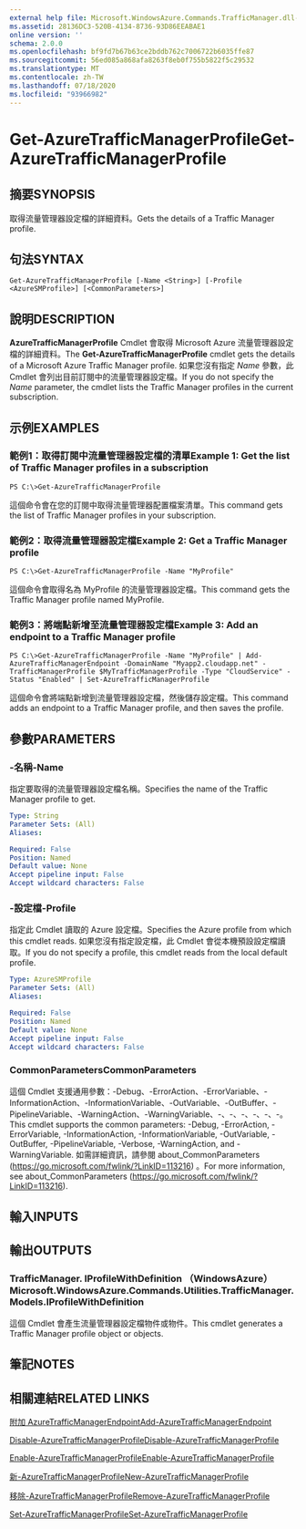 ```yaml
---
external help file: Microsoft.WindowsAzure.Commands.TrafficManager.dll-Help.xml
ms.assetid: 28136DC3-520B-4134-8736-93D86EEABAE1
online version: ''
schema: 2.0.0
ms.openlocfilehash: bf9fd7b67b63ce2bddb762c7006722b6035ffe87
ms.sourcegitcommit: 56ed085a868afa8263f8eb0f755b5822f5c29532
ms.translationtype: MT
ms.contentlocale: zh-TW
ms.lasthandoff: 07/18/2020
ms.locfileid: "93966982"
---
```

# <span data-ttu-id="698aa-101">Get-AzureTrafficManagerProfile</span><span class="sxs-lookup"><span data-stu-id="698aa-101">Get-AzureTrafficManagerProfile</span></span>

## <span data-ttu-id="698aa-102">摘要</span><span class="sxs-lookup"><span data-stu-id="698aa-102">SYNOPSIS</span></span>
<span data-ttu-id="698aa-103">取得流量管理器設定檔的詳細資料。</span><span class="sxs-lookup"><span data-stu-id="698aa-103">Gets the details of a Traffic Manager profile.</span></span>

## <span data-ttu-id="698aa-104">句法</span><span class="sxs-lookup"><span data-stu-id="698aa-104">SYNTAX</span></span>

```
Get-AzureTrafficManagerProfile [-Name <String>] [-Profile <AzureSMProfile>] [<CommonParameters>]
```

## <span data-ttu-id="698aa-105">說明</span><span class="sxs-lookup"><span data-stu-id="698aa-105">DESCRIPTION</span></span>
<span data-ttu-id="698aa-106">**AzureTrafficManagerProfile** Cmdlet 會取得 Microsoft Azure 流量管理器設定檔的詳細資料。</span><span class="sxs-lookup"><span data-stu-id="698aa-106">The **Get-AzureTrafficManagerProfile** cmdlet gets the details of a Microsoft Azure Traffic Manager profile.</span></span>
<span data-ttu-id="698aa-107">如果您沒有指定 *Name* 參數，此 Cmdlet 會列出目前訂閱中的流量管理器設定檔。</span><span class="sxs-lookup"><span data-stu-id="698aa-107">If you do not specify the *Name* parameter, the cmdlet lists the Traffic Manager profiles in the current subscription.</span></span>

## <span data-ttu-id="698aa-108">示例</span><span class="sxs-lookup"><span data-stu-id="698aa-108">EXAMPLES</span></span>

### <span data-ttu-id="698aa-109">範例1：取得訂閱中流量管理器設定檔的清單</span><span class="sxs-lookup"><span data-stu-id="698aa-109">Example 1: Get the list of Traffic Manager profiles in a subscription</span></span>
```
PS C:\>Get-AzureTrafficManagerProfile
```

<span data-ttu-id="698aa-110">這個命令會在您的訂閱中取得流量管理器配置檔案清單。</span><span class="sxs-lookup"><span data-stu-id="698aa-110">This command gets the list of Traffic Manager profiles in your subscription.</span></span>

### <span data-ttu-id="698aa-111">範例2：取得流量管理器設定檔</span><span class="sxs-lookup"><span data-stu-id="698aa-111">Example 2: Get a Traffic Manager profile</span></span>
```
PS C:\>Get-AzureTrafficManagerProfile -Name "MyProfile"
```

<span data-ttu-id="698aa-112">這個命令會取得名為 MyProfile 的流量管理器設定檔。</span><span class="sxs-lookup"><span data-stu-id="698aa-112">This command gets the Traffic Manager profile named MyProfile.</span></span>

### <span data-ttu-id="698aa-113">範例3：將端點新增至流量管理器設定檔</span><span class="sxs-lookup"><span data-stu-id="698aa-113">Example 3: Add an endpoint to a Traffic Manager profile</span></span>
```
PS C:\>Get-AzureTrafficManagerProfile -Name "MyProfile" | Add-AzureTrafficManagerEndpoint -DomainName "Myapp2.cloudapp.net" -TrafficManagerProfile $MyTrafficManagerProfile -Type "CloudService" -Status "Enabled" | Set-AzureTrafficManagerProfile
```

<span data-ttu-id="698aa-114">這個命令會將端點新增到流量管理器設定檔，然後儲存設定檔。</span><span class="sxs-lookup"><span data-stu-id="698aa-114">This command adds an endpoint to a Traffic Manager profile, and then saves the profile.</span></span>

## <span data-ttu-id="698aa-115">參數</span><span class="sxs-lookup"><span data-stu-id="698aa-115">PARAMETERS</span></span>

### <span data-ttu-id="698aa-116">-名稱</span><span class="sxs-lookup"><span data-stu-id="698aa-116">-Name</span></span>
<span data-ttu-id="698aa-117">指定要取得的流量管理器設定檔名稱。</span><span class="sxs-lookup"><span data-stu-id="698aa-117">Specifies the name of the Traffic Manager profile to get.</span></span>

```yaml
Type: String
Parameter Sets: (All)
Aliases: 

Required: False
Position: Named
Default value: None
Accept pipeline input: False
Accept wildcard characters: False
```

### <span data-ttu-id="698aa-118">-設定檔</span><span class="sxs-lookup"><span data-stu-id="698aa-118">-Profile</span></span>
<span data-ttu-id="698aa-119">指定此 Cmdlet 讀取的 Azure 設定檔。</span><span class="sxs-lookup"><span data-stu-id="698aa-119">Specifies the Azure profile from which this cmdlet reads.</span></span> <span data-ttu-id="698aa-120">如果您沒有指定設定檔，此 Cmdlet 會從本機預設設定檔讀取。</span><span class="sxs-lookup"><span data-stu-id="698aa-120">If you do not specify a profile, this cmdlet reads from the local default profile.</span></span>

```yaml
Type: AzureSMProfile
Parameter Sets: (All)
Aliases: 

Required: False
Position: Named
Default value: None
Accept pipeline input: False
Accept wildcard characters: False
```

### <span data-ttu-id="698aa-121">CommonParameters</span><span class="sxs-lookup"><span data-stu-id="698aa-121">CommonParameters</span></span>
<span data-ttu-id="698aa-122">這個 Cmdlet 支援通用參數：-Debug、-ErrorAction、-ErrorVariable、-InformationAction、-InformationVariable、-OutVariable、-OutBuffer、-PipelineVariable、-WarningAction、-WarningVariable、-、-、-、-、-、-。</span><span class="sxs-lookup"><span data-stu-id="698aa-122">This cmdlet supports the common parameters: -Debug, -ErrorAction, -ErrorVariable, -InformationAction, -InformationVariable, -OutVariable, -OutBuffer, -PipelineVariable, -Verbose, -WarningAction, and -WarningVariable.</span></span> <span data-ttu-id="698aa-123">如需詳細資訊，請參閱 about_CommonParameters (https://go.microsoft.com/fwlink/?LinkID=113216) 。</span><span class="sxs-lookup"><span data-stu-id="698aa-123">For more information, see about_CommonParameters (https://go.microsoft.com/fwlink/?LinkID=113216).</span></span>

## <span data-ttu-id="698aa-124">輸入</span><span class="sxs-lookup"><span data-stu-id="698aa-124">INPUTS</span></span>

## <span data-ttu-id="698aa-125">輸出</span><span class="sxs-lookup"><span data-stu-id="698aa-125">OUTPUTS</span></span>

### <span data-ttu-id="698aa-126">TrafficManager. IProfileWithDefinition （WindowsAzure）</span><span class="sxs-lookup"><span data-stu-id="698aa-126">Microsoft.WindowsAzure.Commands.Utilities.TrafficManager.Models.IProfileWithDefinition</span></span>
<span data-ttu-id="698aa-127">這個 Cmdlet 會產生流量管理器設定檔物件或物件。</span><span class="sxs-lookup"><span data-stu-id="698aa-127">This cmdlet generates a Traffic Manager profile object or objects.</span></span>

## <span data-ttu-id="698aa-128">筆記</span><span class="sxs-lookup"><span data-stu-id="698aa-128">NOTES</span></span>

## <span data-ttu-id="698aa-129">相關連結</span><span class="sxs-lookup"><span data-stu-id="698aa-129">RELATED LINKS</span></span>

[<span data-ttu-id="698aa-130">附加 AzureTrafficManagerEndpoint</span><span class="sxs-lookup"><span data-stu-id="698aa-130">Add-AzureTrafficManagerEndpoint</span></span>](./Add-AzureTrafficManagerEndpoint.md)

[<span data-ttu-id="698aa-131">Disable-AzureTrafficManagerProfile</span><span class="sxs-lookup"><span data-stu-id="698aa-131">Disable-AzureTrafficManagerProfile</span></span>](./Disable-AzureTrafficManagerProfile.md)

[<span data-ttu-id="698aa-132">Enable-AzureTrafficManagerProfile</span><span class="sxs-lookup"><span data-stu-id="698aa-132">Enable-AzureTrafficManagerProfile</span></span>](./Enable-AzureTrafficManagerProfile.md)

[<span data-ttu-id="698aa-133">新-AzureTrafficManagerProfile</span><span class="sxs-lookup"><span data-stu-id="698aa-133">New-AzureTrafficManagerProfile</span></span>](./New-AzureTrafficManagerProfile.md)

[<span data-ttu-id="698aa-134">移除-AzureTrafficManagerProfile</span><span class="sxs-lookup"><span data-stu-id="698aa-134">Remove-AzureTrafficManagerProfile</span></span>](./Remove-AzureTrafficManagerProfile.md)

[<span data-ttu-id="698aa-135">Set-AzureTrafficManagerProfile</span><span class="sxs-lookup"><span data-stu-id="698aa-135">Set-AzureTrafficManagerProfile</span></span>](./Set-AzureTrafficManagerProfile.md)



